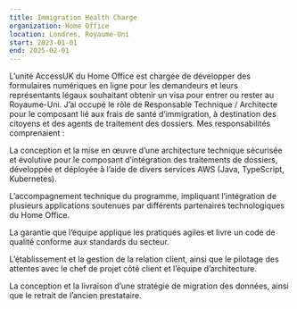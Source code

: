 ```yaml
---
title: Immigration Health Charge
organization: Home Office
location: Londres, Royaume-Uni
start: 2023-01-01
end: 2025-02-01
---
```


L’unité AccessUK du Home Office est chargée de développer des formulaires numériques en ligne pour les demandeurs et leurs représentants légaux souhaitant obtenir un visa pour entrer ou rester au Royaume-Uni.
J’ai occupé le rôle de Responsable Technique / Architecte pour le composant lié aux frais de santé d’immigration, à destination des citoyens et des agents de traitement des dossiers. Mes responsabilités comprenaient :

La conception et la mise en œuvre d’une architecture technique sécurisée et évolutive pour le composant d’intégration des traitements de dossiers, développée et déployée à l’aide de divers services AWS (Java, TypeScript, Kubernetes).

L’accompagnement technique du programme, impliquant l’intégration de plusieurs applications soutenues par différents partenaires technologiques du Home Office.

La garantie que l’équipe applique les pratiques agiles et livre un code de qualité conforme aux standards du secteur.

L’établissement et la gestion de la relation client, ainsi que le pilotage des attentes avec le chef de projet côté client et l’équipe d’architecture.

La conception et la livraison d’une stratégie de migration des données, ainsi que le retrait de l’ancien prestataire.
